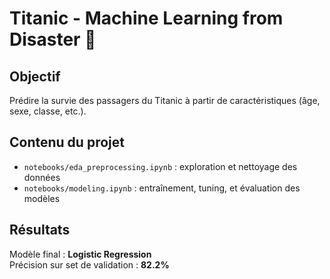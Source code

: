 # Titanic - Machine Learning from Disaster 🚢

## Objectif
Prédire la survie des passagers du Titanic à partir de caractéristiques (âge, sexe, classe, etc.).

## Contenu du projet

- `notebooks/eda_preprocessing.ipynb` : exploration et nettoyage des données
- `notebooks/modeling.ipynb` : entraînement, tuning, et évaluation des modèles

## Résultats
Modèle final : **Logistic Regression**  
Précision sur set de validation : **82.2%**

